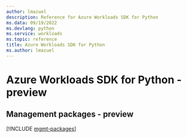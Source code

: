 ```yaml
---
author: lmazuel
description: Reference for Azure Workloads SDK for Python
ms.data: 09/19/2022
ms.devlang: python
ms.service: workloads
ms.topic: reference
title: Azure Workloads SDK for Python
ms.author: lmazuel
---
```

# Azure Workloads SDK for Python - preview

## Management packages - preview
[!INCLUDE [mgmt-packages](workloads-mgmt-index.md)]